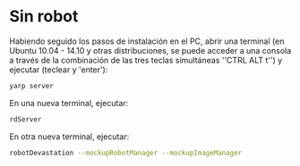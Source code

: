 # Sin robot

Habiendo seguido los pasos de instalación en el PC, abrir una terminal (en Ubuntu 10.04 - 14.10 y otras distribuciones, se puede acceder a una consola a través de la combinación de las tres teclas simultáneas ''CTRL ALT t'') y ejecutar (teclear y 'enter'):

```bash
yarp server
```

En una nueva terminal, ejecutar:

```bash
rdServer
```

En otra nueva terminal, ejecutar:

```bash
robotDevastation --mockupRobotManager --mockupImageManager
```
